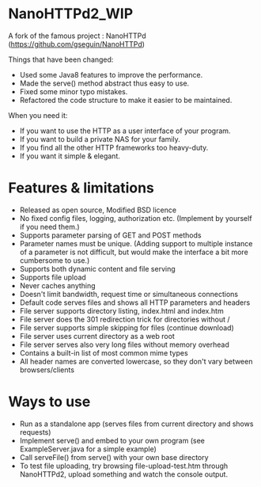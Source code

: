 NanoHTTPd2_WIP
======================
A fork of the famous project : NanoHTTPd (https://github.com/gseguin/NanoHTTPd)

Things that have been changed:

* Used some Java8 features to improve the performance.
* Made the serve() method abstract thus easy to use.
* Fixed some minor typo mistakes.
* Refactored the code structure to make it easier to be maintained.

When you need it:

* If you want to use the HTTP as a user interface of your program.
* If you want to build a private NAS for your family.
* If you find all the other HTTP frameworks too heavy-duty.
* If you want it simple & elegant.

Features & limitations
======================

* Released as open source, Modified BSD licence
* No fixed config files, logging, authorization etc. (Implement by yourself if you need them.)
* Supports parameter parsing of GET and POST methods
* Parameter names must be unique. (Adding support to multiple instance of a parameter is not difficult, but would make
  the interface a bit more cumbersome to use.)
* Supports both dynamic content and file serving
* Supports file upload
* Never caches anything
* Doesn't limit bandwidth, request time or simultaneous connections
* Default code serves files and shows all HTTP parameters and headers
* File server supports directory listing, index.html and index.htm
* File server does the 301 redirection trick for directories without /
* File server supports simple skipping for files (continue download)
* File server uses current directory as a web root
* File server serves also very long files without memory overhead
* Contains a built-in list of most common mime types
* All header names are converted lowercase, so they don't vary between browsers/clients

Ways to use
===========

* Run as a standalone app (serves files from current directory and shows requests)
* Implement serve() and embed to your own program (see ExampleServer.java for a simple example)
* Call serveFile() from serve() with your own base directory
* To test file uploading, try browsing file-upload-test.htm through NanoHTTPd2, upload something and watch the console
  output.
